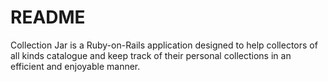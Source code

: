 # README

Collection Jar is a Ruby-on-Rails application designed to help collectors of all kinds catalogue and keep track of their personal collections in an efficient and enjoyable manner.
